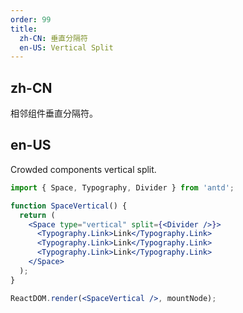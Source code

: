 ```yaml
---
order: 99
title:
  zh-CN: 垂直分隔符
  en-US: Vertical Split
---
```


## zh-CN

相邻组件垂直分隔符。

## en-US

Crowded components vertical split.

```jsx
import { Space, Typography, Divider } from 'antd';

function SpaceVertical() {
  return (
    <Space type="vertical" split={<Divider />}>
      <Typography.Link>Link</Typography.Link>
      <Typography.Link>Link</Typography.Link>
      <Typography.Link>Link</Typography.Link>
    </Space>
  );
}

ReactDOM.render(<SpaceVertical />, mountNode);
```
